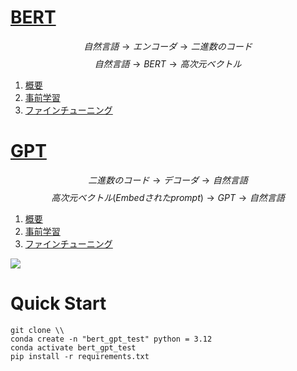 # [BERT](./BERT-jp/)  
$$自然言語 → エンコーダ → 二進数のコード  $$ 
$$自然言語 → BERT → 高次元ベクトル$$
1. [概要](./BERT/overview.ipynb)
2. [事前学習](./BERT/pre-training.ipynb)
3. [ファインチューニング](./BERT/fine-tuning.ipynb)

# [GPT](./GPT-jp/)
$$二進数のコード → デコーダ → 自然言語 $$ 
$$高次元ベクトル(Embedされたprompt) → GPT → 自然言語$$
1. [概要](./GPT/overview.ipynb)
2. [事前学習](./GPT/pre-training.ipynb)
3. [ファインチューニング](./GPT/fine-tuning.ipynb)

![](https://miro.medium.com/v2/resize:fit:1400/1*TzGwyi1TrqcIPV4WMU3sVg.png)

# Quick Start
```
git clone \\
conda create -n "bert_gpt_test" python = 3.12
conda activate bert_gpt_test
pip install -r requirements.txt
```